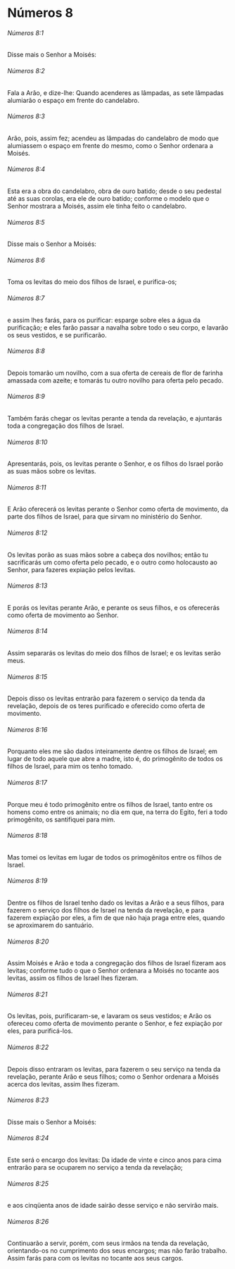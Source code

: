 # Números 8

###### Números 8:1

Disse mais o Senhor a Moisés:

###### Números 8:2

Fala a Arão, e dize-lhe: Quando acenderes as lâmpadas, as sete lâmpadas alumiarão o espaço em frente do candelabro.

###### Números 8:3

Arão, pois, assim fez; acendeu as lâmpadas do candelabro de modo que alumiassem o espaço em frente do mesmo, como o Senhor ordenara a Moisés.

###### Números 8:4

Esta era a obra do candelabro, obra de ouro batido; desde o seu pedestal até as suas corolas, era ele de ouro batido; conforme o modelo que o Senhor mostrara a Moisés, assim ele tinha feito o candelabro.

###### Números 8:5

Disse mais o Senhor a Moisés:

###### Números 8:6

Toma os levitas do meio dos filhos de Israel, e purifica-os;

###### Números 8:7

e assim lhes farás, para os purificar: esparge sobre eles a água da purificação; e eles farão passar a navalha sobre todo o seu corpo, e lavarão os seus vestidos, e se purificarão.

###### Números 8:8

Depois tomarão um novilho, com a sua oferta de cereais de flor de farinha amassada com azeite; e tomarás tu outro novilho para oferta pelo pecado.

###### Números 8:9

Também farás chegar os levitas perante a tenda da revelação, e ajuntarás toda a congregação dos filhos de Israel.

###### Números 8:10

Apresentarás, pois, os levitas perante o Senhor, e os filhos do Israel porão as suas mãos sobre os levitas.

###### Números 8:11

E Arão oferecerá os levitas perante o Senhor como oferta de movimento, da parte dos filhos de Israel, para que sirvam no ministério do Senhor.

###### Números 8:12

Os levitas porão as suas mãos sobre a cabeça dos novilhos; então tu sacrificarás um como oferta pelo pecado, e o outro como holocausto ao Senhor, para fazeres expiação pelos levitas.

###### Números 8:13

E porás os levitas perante Arão, e perante os seus filhos, e os oferecerás como oferta de movimento ao Senhor.

###### Números 8:14

Assim separarás os levitas do meio dos filhos de Israel; e os levitas serão meus.

###### Números 8:15

Depois disso os levitas entrarão para fazerem o serviço da tenda da revelação, depois de os teres purificado e oferecido como oferta de movimento.

###### Números 8:16

Porquanto eles me são dados inteiramente dentre os filhos de Israel; em lugar de todo aquele que abre a madre, isto é, do primogênito de todos os filhos de Israel, para mim os tenho tomado.

###### Números 8:17

Porque meu é todo primogênito entre os filhos de Israel, tanto entre os homens como entre os animais; no dia em que, na terra do Egito, feri a todo primogênito, os santifiquei para mim.

###### Números 8:18

Mas tomei os levitas em lugar de todos os primogênitos entre os filhos de Israel.

###### Números 8:19

Dentre os filhos de Israel tenho dado os levitas a Arão e a seus filhos, para fazerem o serviço dos filhos de Israel na tenda da revelação, e para fazerem expiação por eles, a fim de que não haja praga entre eles, quando se aproximarem do santuário.

###### Números 8:20

Assim Moisés e Arão e toda a congregação dos filhos de Israel fizeram aos levitas; conforme tudo o que o Senhor ordenara a Moisés no tocante aos levitas, assim os filhos de Israel lhes fizeram.

###### Números 8:21

Os levitas, pois, purificaram-se, e lavaram os seus vestidos; e Arão os ofereceu como oferta de movimento perante o Senhor, e fez expiação por eles, para purificá-los.

###### Números 8:22

Depois disso entraram os levitas, para fazerem o seu serviço na tenda da revelação, perante Arão e seus filhos; como o Senhor ordenara a Moisés acerca dos levitas, assim lhes fizeram.

###### Números 8:23

Disse mais o Senhor a Moisés:

###### Números 8:24

Este será o encargo dos levitas: Da idade de vinte e cinco anos para cima entrarão para se ocuparem no serviço a tenda da revelação;

###### Números 8:25

e aos cinqüenta anos de idade sairão desse serviço e não servirão mais.

###### Números 8:26

Continuarão a servir, porém, com seus irmãos na tenda da revelação, orientando-os no cumprimento dos seus encargos; mas não farão trabalho. Assim farás para com os levitas no tocante aos seus cargos.

